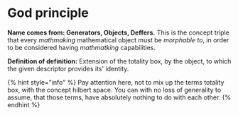 # God principle

**Name comes from: Generators, Objects, Deffers.** This is the concept triple that every _mathmaking_  mathematical object must be _morphable to_, in order to be considered having _mathmatking_ capabilities.

**Definition of definition:** Extension of the totality box, by the object, to which the given descriptor provides its' identity.&#x20;

{% hint style="info" %}
Pay attention here, not to mix up the terms totality box, with the concept hilbert space. You can with no loss of generality to assume, that those terms, have absolutely nothing to do with each other.
{% endhint %}
